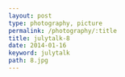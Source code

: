 ```yaml
---
layout: post
type: photography, picture
permalink: /photography/:title
title: julytalk-8
date: 2014-01-16
keyword: julytalk
path: 8.jpg
---
```



